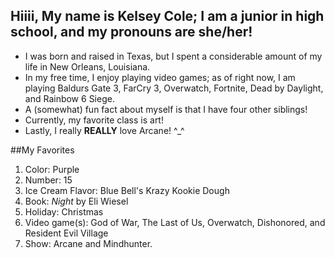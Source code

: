 ## Hiiii, My name is Kelsey Cole; I am a junior in high school, and my pronouns are she/her!
- I was born and raised in Texas, but I spent a considerable amount of my life in New Orleans, Louisiana.
- In my free time, I enjoy playing video games; as of right now, I am playing Baldurs Gate 3, FarCry 3, Overwatch, Fortnite, Dead by Daylight, and Rainbow 6 Siege.
- A (somewhat) fun fact about myself is that I have four other siblings!
- Currently, my favorite class is art!
- Lastly, I really **REALLY** love Arcane! ^_^


##My Favorites
1. Color: Purple
2. Number: 15
3. Ice Cream Flavor: Blue Bell's Krazy Kookie Dough
4. Book: *Night* by Eli Wiesel
5. Holiday: Christmas
6. Video game(s): God of War, The Last of Us, Overwatch, Dishonored, and Resident Evil Village
7. Show: Arcane and Mindhunter. 
